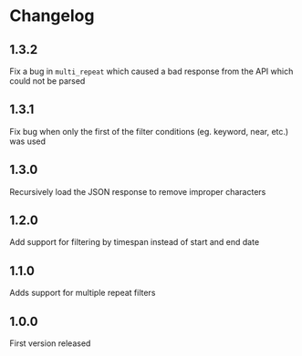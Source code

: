 # Changelog

## 1.3.2
Fix a bug in `multi_repeat` which caused a bad response from the API which could not be parsed

## 1.3.1
Fix bug when only the first of the filter conditions (eg. keyword, near, etc.) was used

## 1.3.0
Recursively load the JSON response to remove improper characters

## 1.2.0
Add support for filtering by timespan instead of start and end date

## 1.1.0
Adds support for multiple repeat filters

## 1.0.0
First version released